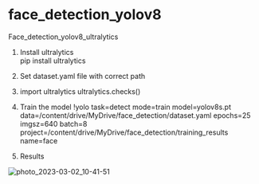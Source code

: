 # face_detection_yolov8
Face_detection_yolov8_ultralytics

1. Install ultralytics  
   pip install ultralytics

2. Set dataset.yaml file with correct path


3. import ultralytics
          ultralytics.checks()


4. Train the model
!yolo task=detect mode=train model=yolov8s.pt data=/content/drive/MyDrive/face_detection/dataset.yaml epochs=25 imgsz=640 batch=8 project=/content/drive/MyDrive/face_detection/training_results name=face


5. Results

![photo_2023-03-02_10-41-51](https://user-images.githubusercontent.com/112945491/228190279-6913ca56-fbef-42ac-949f-6e851bed7a13.jpg)
